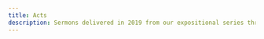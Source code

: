 ```yaml
---
title: Acts
description: Sermons delivered in 2019 from our expositional series through the book of Acts.
---
```


